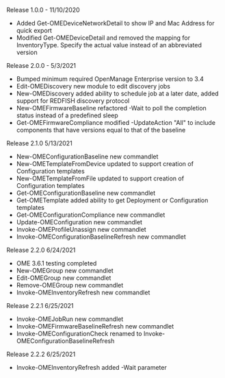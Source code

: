 Release 1.0.0 - 11/10/2020
* Added Get-OMEDeviceNetworkDetail to show IP and Mac Address for quick export
* Modified Get-OMEDeviceDetail and removed the mapping for InventoryType. Specify the actual value instead of an abbreviated version

Release 2.0.0 - 5/3/2021
* Bumped minimum required OpenManage Enterprise version to 3.4
* Edit-OMEDiscovery new module to edit discovery jobs
* New-OMEDiscovery added ability to schedule job at a later date, added support for REDFISH discovery protocol
* New-OMEFirmwareBaseline refactored -Wait to  poll the completion status instead of a predefined sleep
* Get-OMEFirmwareCompliance modified -UpdateAction "All" to include components that have versions equal to that of the baseline

Release 2.1.0 5/13/2021
* New-OMEConfigurationBaseline new commandlet
* New-OMETemplateFromDevice updated to support creation of Configuration templates
* New-OMETemplateFromFile updated to support creation of Configuration templates
* Get-OMEConfigurationBaseline new commandlet
* Get-OMETemplate added ability to get Deployment or Configuration templates
* Get-OMEConfigurationCompliance new commandlet
* Update-OMEConfiguration new commandlet
* Invoke-OMEProfileUnassign new commandlet
* Invoke-OMEConfigurationBaselineRefresh new commandlet

Release 2.2.0 6/24/2021
* OME 3.6.1 testing completed
* New-OMEGroup new commandlet
* Edit-OMEGroup new commandlet
* Remove-OMEGroup new commandlet
* Invoke-OMEInventoryRefresh new commandlet

Release 2.2.1 6/25/2021
* Invoke-OMEJobRun new commandlet
* Invoke-OMEFirmwareBaselineRefresh new commandlet
* Invoke-OMEConfigurationCheck renamed to Invoke-OMEConfigurationBaselineRefresh

Release 2.2.2 6/25/2021
* Invoke-OMEInventoryRefresh added -Wait parameter